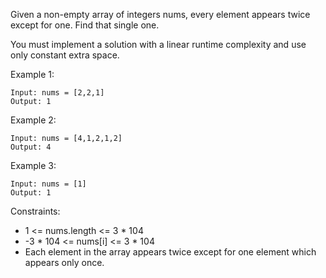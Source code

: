 Given a non-empty array of integers nums, every element appears twice except for one. Find that single one.

You must implement a solution with a linear runtime complexity and use only constant extra space.


Example 1:
```
Input: nums = [2,2,1]
Output: 1
```

Example 2:
```
Input: nums = [4,1,2,1,2]
Output: 4
```

Example 3:
```
Input: nums = [1]
Output: 1
```

Constraints:

- 1 <= nums.length <= 3 * 104
- -3 * 104 <= nums[i] <= 3 * 104
- Each element in the array appears twice except for one element which appears only once.